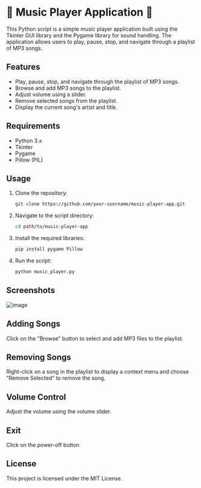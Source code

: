 # 🎵 Music Player Application 🎵

This Python script is a simple music player application built using the Tkinter GUI library and the Pygame library for sound handling. The application allows users to play, pause, stop, and navigate through a playlist of MP3 songs.

## Features

- Play, pause, stop, and navigate through the playlist of MP3 songs.
- Browse and add MP3 songs to the playlist.
- Adjust volume using a slider.
- Remove selected songs from the playlist.
- Display the current song's artist and title.

## Requirements

- Python 3.x
- Tkinter
- Pygame
- Pillow (PIL)

## Usage

1. Clone the repository:

   ```bash
   git clone https://github.com/your-username/music-player-app.git

1. Navigate to the script directory:
   ```bash
   cd path/to/music-player-app
2. Install the required libraries:
   ```bash
   pip install pygame Pillow
3. Run the script:
   ```bash
   python music_player.py
   
## Screenshots
![image](https://github.com/MariuszM-PL/MusicPlayer/assets/106276344/6615f5fc-acb3-492e-b650-4b33b72919b4)

## Adding Songs
Click on the "Browse" button to select and add MP3 files to the playlist.

## Removing Songs
Right-click on a song in the playlist to display a context menu and choose "Remove Selected" to remove the song.

## Volume Control
Adjust the volume using the volume slider.

## Exit
Click on the power-off button 

## License
This project is licensed under the MIT License.
